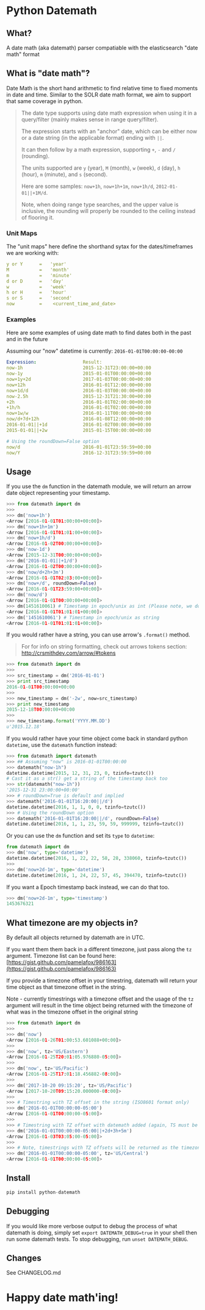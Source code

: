 # Python Datemath

## What?

A date math (aka datemath) parser compatiable with the elasticsearch "date math" format

## What is "date math"?

Date Math is the short hand arithmetic to find relative time to fixed moments in date and time. Similar to the SOLR date math format, we aim to support that same coverage in python.

> The date type supports using date math expression when using it in a query/filter (mainly makes sense in range query/filter).
>
> The expression starts with an "anchor" date, which can be either now or a date string (in the applicable format) ending with `||`.
>
> It can then follow by a math expression, supporting `+`, `-` and `/` (rounding).
>
> The units supported are `y` (year), `M` (month), `w` (week), `d` (day), `h` (hour), `m` (minute), and `s` (second).
>
> Here are some samples: `now+1h`, `now+1h+1m`, `now+1h/d`, `2012-01-01||+1M/d`.
>
> Note, when doing range type searches, and the upper value is inclusive, the rounding will properly be rounded to the ceiling instead of flooring it.

### Unit Maps

The "unit maps" here define the shorthand sytax for the dates/timeframes we are working with:
```yaml
y or Y      =   'year'
M           =   'month'
m           =   'minute'
d or D      =   'day'
w           =   'week'
h or H      =   'hour'
s or S      =   'second'
now         =    <current_time_and_date>
```

### Examples

Here are some examples of using date math to find dates both in the past and in the future

Assuming our "now" datetime is currently: `2016-01-01T00:00:00-00:00`

```yaml
Expression:                 Result:
now-1h                      2015-12-31T23:00:00+00:00
now-1y                      2015-01-01T00:00:00+00:00
now+1y+2d                   2017-01-03T00:00:00+00:00
now+12h                     2016-01-01T12:00:00+00:00
now+1d/d                    2016-01-03T00:00:00+00:00
now-2.5h                    2015-12-31T21:30:00+00:00
+2h                         2016-01-01T02:00:00+00:00
+1h/h                       2016-01-01T02:00:00+00:00
now+1w/w                    2016-01-11T00:00:00+00:00
now/d+7d+12h                2016-01-08T12:00:00+00:00
2016-01-01||+1d             2016-01-02T00:00:00+00:00
2015-01-01||+2w             2015-01-15T00:00:00+00:00

# Using the roundDown=False option
now/d                       2016-01-01T23:59:59+00:00
now/Y                       2016-12-31T23:59:59+00:00
```

## Usage

If you use the `dm` function in the datemath module, we will return an arrow date object representing your timestamp.  

```python
>>> from datemath import dm
>>>
>>> dm('now+1h')
<Arrow [2016-01-01T01:00:00+00:00]>
>>> dm('now+1h+1m')
<Arrow [2016-01-01T01:01:00+00:00]>
>>> dm('now+1h/d')
<Arrow [2016-01-02T00:00:00+00:00]>
>>> dm('now-1d')
<Arrow [2015-12-31T00:00:00+00:00]>
>>> dm('2016-01-01||+1/d')
<Arrow [2016-01-02T00:00:00+00:00]>
>>> dm('now/d+2h+3m')
<Arrow [2016-01-01T02:03:00+00:00]>
>>> dm('now+/d', roundDown=False)
<Arrow [2016-01-01T23:59:00+00:00]>
>>> dm('now/d')
<Arrow [2016-01-01T00:00:00+00:00]>
>>> dm(1451610061) # Timestamp in epoch/unix as int (Please note, we do not support epoch millisecond at this time.  Please convert your epoch millis to the nearest second. i.e. 1451610061000/1000)
<Arrow [2016-01-01T01:01:01+00:00]>
>>> dm('1451610061') # Timestamp in epoch/unix as string
<Arrow [2016-01-01T01:01:01+00:00]>
```

If you would rather have a string, you can use arrow's ```.format()``` method.
> For for info on string formatting, check out arrows tokens section: http://crsmithdev.com/arrow/#tokens

```python
>>> from datemath import dm
>>>
>>> src_timestamp = dm('2016-01-01')
>>> print src_timestamp
2016-01-01T00:00:00+00:00
>>>
>>> new_timestamp = dm('-2w', now=src_timestamp)
>>> print new_timestamp
2015-12-18T00:00:00+00:00
>>>
>>> new_timestamp.format('YYYY.MM.DD')
u'2015.12.18'
```

If you would rather have your time object come back in standard python `datetime`, use the `datemath` function instead:

```python
>>> from datemath import datemath
>>> ## Assuming "now" is 2016-01-01T00:00:00
>>> datemath("now-1h")
datetime.datetime(2015, 12, 31, 23, 0, tzinfo=tzutc())
# Cast it as a str() get a string of the timestamp back too
>>> str(datemath("now-1h"))
'2015-12-31 23:00:00+00:00'
>>> # roundDown=True is default and implied
>>> datemath('2016-01-01T16:20:00||/d')
datetime.datetime(2016, 1, 1, 0, 0, tzinfo=tzutc())
>>> # Using the roundDown option
>>> datemath('2016-01-01T16:20:00||/d', roundDown=False)
datetime.datetime(2016, 1, 1, 23, 59, 59, 999999, tzinfo=tzutc())
```

Or you can use the `dm` function and set its `type` to `datetime`:
```python
from datemath import dm
>>> dm('now', type='datetime')
datetime.datetime(2016, 1, 22, 22, 58, 28, 338060, tzinfo=tzutc())
>>>
>>> dm('now+2d-1m', type='datetime')
datetime.datetime(2016, 1, 24, 22, 57, 45, 394470, tzinfo=tzutc())
```

If you want a Epoch timestamp back instead, we can do that too.  

```python
>>> dm('now+2d-1m', type='timestamp')
1453676321
```

## What timezone are my objects in?

By default all objects returned by datemath are in UTC.  

If you want them them back in a different timezone, just pass along the ```tz``` argument.  Timezone list can be found here: [https://gist.github.com/pamelafox/986163](https://gist.github.com/pamelafox/986163)

If you provide a timezone offset in your timestring, datemath will return your time object as that timezone offset in the string.

Note - currently timestrings with a timezone offset and the usage of the ```tz``` argument will result in the time object being returned with the timezone of what was in the timezone offset in the original string

```python
>>> from datemath import dm 
>>>
>>> dm('now')
<Arrow [2016-01-26T01:00:53.601088+00:00]>
>>>
>>> dm('now', tz='US/Eastern')
<Arrow [2016-01-25T20:01:05.976880-05:00]>
>>>
>>> dm('now', tz='US/Pacific')
<Arrow [2016-01-25T17:01:18.456882-08:00]>
>>>
>>> dm('2017-10-20 09:15:20', tz='US/Pacific')
<Arrow [2017-10-20T09:15:20.000000-08:00]>
>>> 
>>> # Timestring with TZ offset in the string (ISO8601 format only)
>>> dm('2016-01-01T00:00:00-05:00')
<Arrow [2016-01-01T00:00:00-05:00]>
>>>
>>> # Timestring with TZ offset with datemath added (again, TS must be in ISO8601)
>>> dm('2016-01-01T00:00:00-05:00||+2d+3h+5m')
<Arrow [2016-01-03T03:05:00-05:00]>
>>>
>>> # Note, timestrings with TZ offsets will be returned as the timezone of the offset in the string even if the "tz" option is used. 
>>> dm('2016-01-01T00:00:00-05:00', tz='US/Central')
<Arrow [2016-01-01T00:00:00-05:00]>
```

## Install

```python
pip install python-datemath
```

## Debugging

If you would like more verbose output to debug the process of what datemath is doing, simply set `export DATEMATH_DEBUG=true` in your shell then run some datemath tests.  To stop debugging, run `unset DATEMATH_DEBUG`.

## Changes

See CHANGELOG.md

# Happy date math'ing!

